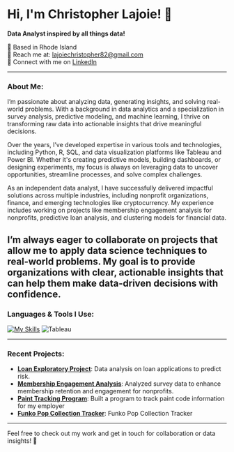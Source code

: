 # Hi, I'm Christopher Lajoie! 👋  
**Data Analyst inspired by all things data!**

📍 Based in Rhode Island  
📧 Reach me at: lajoiechristopher82@gmail.com  
💼 Connect with me on [LinkedIn](https://www.linkedin.com/in/christopher-lajoie-82063430b)

---

### About Me:
I’m passionate about analyzing data, generating insights, and solving real-world problems. With a background in data analytics and a specialization in survey analysis, predictive modeling, and machine learning, I thrive on transforming raw data into actionable insights that drive meaningful decisions.

Over the years, I’ve developed expertise in various tools and technologies, including Python, R, SQL, and data visualization platforms like Tableau and Power BI. Whether it's creating predictive models, building dashboards, or designing experiments, my focus is always on leveraging data to uncover opportunities, streamline processes, and solve complex challenges.

As an independent data analyst, I have successfully delivered impactful solutions across multiple industries, including nonprofit organizations, finance, and emerging technologies like cryptocurrency. My experience includes working on projects like membership engagement analysis for nonprofits, predictive loan analysis, and clustering models for financial data.

I’m always eager to collaborate on projects that allow me to apply data science techniques to real-world problems. My goal is to provide organizations with clear, actionable insights that can help them make data-driven decisions with confidence.
---

### Languages & Tools I Use:
[![My Skills](https://skillicons.dev/icons?i=python,sklearn,r,aws,mysql,postgres,sqlite,powerbi)](https://skillicons.dev)
![Tableau](https://img.shields.io/badge/Tableau-E97627?style=for-the-badge&logo=tableau&logoColor=white)


---

### Recent Projects:
- **[Loan Exploratory Project](https://github.com/ChristopherLajoie82/Loan-exploratory-project)**: Data analysis on loan applications to predict risk.
- **[Membership Engagement Analysis](https://github.com/ChristopherLajoie82/financial-and-survey-analysis)**: Analyzed survey data to enhance membership retention and engagement for nonprofits.
- **[Paint Tracking Program](https://github.com/ChristopherLajoie82/Paint_Tracking_Database)**: Built a program to track paint code information for my employer
- **[Funko Pop Collection Tracker](https://github.com/ChristopherLajoie82/Funko-Pop-Tracker)**: Funko Pop Collection Tracker 
---

Feel free to check out my work and get in touch for collaboration or data insights! 🚀
